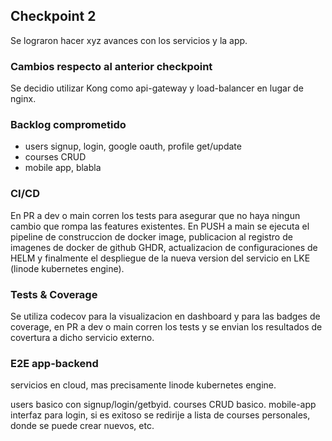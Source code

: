 ## Checkpoint 2

Se lograron hacer xyz avances con los servicios y la app.

### Cambios respecto al anterior checkpoint

Se decidio utilizar Kong como api-gateway y load-balancer en lugar de nginx.

### Backlog comprometido

- users signup, login, google oauth, profile get/update
- courses CRUD
- mobile app, blabla

### CI/CD

En PR a dev o main corren los tests para asegurar que no haya ningun cambio que rompa las features existentes. En PUSH a main se ejecuta el pipeline de construccion de docker image, publicacion al registro de imagenes de docker de github GHDR, actualizacion de configuraciones de HELM y finalmente el despliegue de la nueva version del servicio en LKE (linode kubernetes engine).

### Tests & Coverage

Se utiliza codecov para la visualizacion en dashboard y para las badges de coverage, en PR a dev o main corren los tests y se envian los resultados de covertura a dicho servicio externo.

### E2E app-backend

servicios en cloud, mas precisamente linode kubernetes engine.

users basico con signup/login/getbyid.
courses CRUD basico.
mobile-app interfaz para login, si es exitoso se redirije a lista de courses personales, donde se puede crear nuevos, etc.